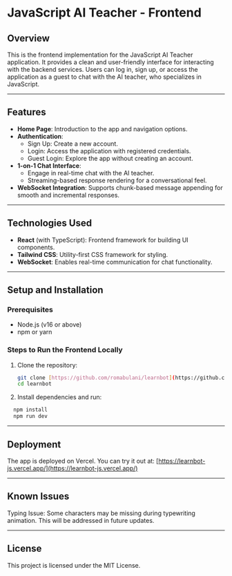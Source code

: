 # JavaScript AI Teacher - Frontend

## Overview

This is the frontend implementation for the JavaScript AI Teacher application. It provides a clean and user-friendly interface for interacting with the backend services. Users can log in, sign up, or access the application as a guest to chat with the AI teacher, who specializes in JavaScript.

---

## Features

- **Home Page**: Introduction to the app and navigation options.
- **Authentication**:
  - Sign Up: Create a new account.
  - Login: Access the application with registered credentials.
  - Guest Login: Explore the app without creating an account.
- **1-on-1 Chat Interface**:
  - Engage in real-time chat with the AI teacher.
  - Streaming-based response rendering for a conversational feel.
- **WebSocket Integration**: Supports chunk-based message appending for smooth and incremental responses.

---

## Technologies Used

- **React** (with TypeScript): Frontend framework for building UI components.
- **Tailwind CSS**: Utility-first CSS framework for styling.
- **WebSocket**: Enables real-time communication for chat functionality.

---

## Setup and Installation

### Prerequisites
- Node.js (v16 or above)
- npm or yarn

### Steps to Run the Frontend Locally

1. Clone the repository:
   ```bash
   git clone [https://github.com/romabulani/learnbot](https://github.com/romabulani/learnbot)
   cd learnbot
   ```
2. Install dependencies and run:
  ```bash
    npm install
    npm run dev
  ```
---

## Deployment

The app is deployed on Vercel. You can try it out at: [https://learnbot-js.vercel.app/](https://learnbot-js.vercel.app/)

---
## Known Issues

Typing Issue: Some characters may be missing during typewriting animation. This will be addressed in future updates.

---

## License

This project is licensed under the MIT License.